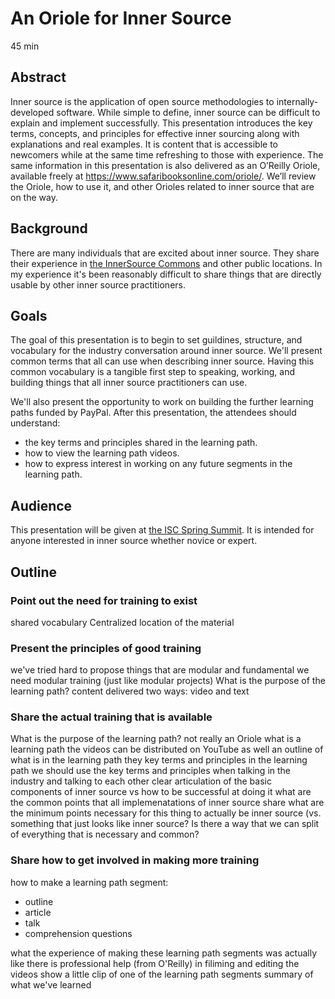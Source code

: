 # An Oriole for Inner Source
45 min

## Abstract
Inner source is the application of open source methodologies to internally-developed software.
While simple to define, inner source can be difficult to explain and implement successfully.
This presentation introduces the key terms, concepts, and principles for effective inner sourcing along with explanations and real examples.
It is content that is accessible to newcomers while at the same time refreshing to those with experience.
The same information in this presentation is also delivered as an O’Reilly Oriole, available freely at https://www.safaribooksonline.com/oriole/.
We’ll review the Oriole, how to use it, and other Orioles related to inner source that are on the way.

## Background
There are many individuals that are excited about inner source.
They share their experience in [the InnerSource Commons](http://innersourcecommons.org/) and other public locations.
In my experience it's been reasonably difficult to share things that are directly usable by other inner source practitioners.

## Goals
The goal of this presentation is to begin to set guildines, structure, and vocabulary for the industry conversation around inner source.
We'll present common terms that all can use when describing inner source.
Having this common vocabulary is a tangible first step to speaking, working, and building things that all inner source practitioners can use.

We'll also present the opportunity to work on building the further learning paths funded by PayPal.
After this presentation, the attendees should understand:

* the key terms and principles shared in the learning path.
* how to view the learning path videos.
* how to express interest in working on any future segments in the learning path.

## Audience
This presentation will be given at [the ISC Spring Summit](http://paypal.github.io/InnerSourceCommons/events/isc-spring-2018-agenda/).
It is intended for anyone interested in inner source whether novice or expert.

## Outline

### Point out the need for training to exist

shared vocabulary
Centralized location of the material

### Present the principles of good training

we've tried hard to propose things that are modular and fundamental
we need modular training (just like modular projects)
What is the purpose of the learning path?
content delivered two ways: video and text

### Share the actual training that is available

What is the purpose of the learning path?
not really an Oriole
what is a learning path
the videos can be distributed on YouTube as well
an outline of what is in the learning path
they key terms and principles in the learning path
we should use the key terms and principles when talking in the industry and talking to each other
clear articulation of the basic components of inner source vs how to be successful at doing it
what are the common points that all implemenatations of inner source share
what are the minimum points necessary for this thing to actually be inner source (vs. something that just looks like inner source?
Is there a way that we can split of everything that is necessary and common?

### Share how to get involved in making more training

how to make a learning path segment:

* outline
* article
* talk
* comprehension questions

what the experience of making these learning path segments was actually like
there is professional help (from O'Reilly) in filiming and editing the videos
show a little clip of one of the learning path segments
summary of what we've learned
